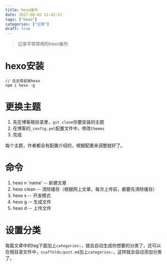 ```yaml
---
title: hexo操作
date: 2017-08-02 11:42:13
tags: ["hexo"]
categories: ["记录"]
draft: true
---
```


> 记录平常常用的hexo操作

# hexo安装

    // 在全局安装hexo
    npm i hexo -g

# 更换主题

1. 先在博客根目录里，`git clone`你要安装的主题
2. 在博客的`_config.yml`配置文件中，修改`themes`
3. 完成

每个主题，作者都会有配置介绍的，根据配置来调整就好了。

# 命令

1. hexo n 'name' -- 新建文章
2. hexo clean -- 清除缓存（根据网上文章，每次上传前，都要先清除缓存）
3. hexo s -- 开发模式
4. hexo g -- 生成文件
5. hexo d -- 上传文件

# 设置分类

每篇文章中的tag下面加上`categories:`，就会自动生成你想要的分类了，还可以在根目录文件中，`scaffolds/post.md`加上`categories:`，这样就会自动添加分类了。
